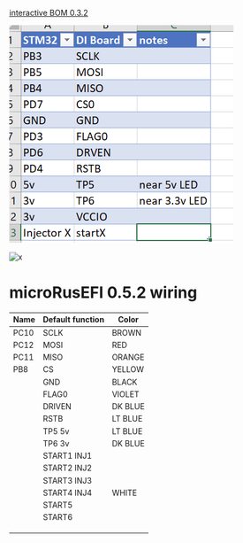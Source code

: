 


[interactive BOM 0.3.2](https://rusefi.com/docs/ibom/Common_Rail_MC33816_0.3.2.html)

![x](Hardware/MC33816_test_board/wires-0.3.2-table.png)

![x](Hardware/MC33816_test_board/wires-0.3.2-photo.png)


# microRusEFI 0.5.2 wiring

|Name        | Default function                    |  Color  |
|:---------- |:----------------------------------- | ------- |
| PC10       | SCLK                                | BROWN   |
| PC12       | MOSI                                | RED     |
| PC11       | MISO                                | ORANGE  |
| PB8        | CS                                  | YELLOW  |
|            | GND                                 | BLACK   |
|            | FLAG0                               | VIOLET  |
|            | DRIVEN                              | DK BLUE |
|            | RSTB                                | LT BLUE |
|            | TP5 5v                              | LT BLUE |
|            | TP6 3v                              | DK BLUE |
|            | START1 INJ1                         |         |
|            | START2 INJ2                         |         |
|            | START3 INJ3                         |         |
|            | START4 INJ4                         | WHITE   |
|            | START5                              |         |
|            | START6                              |         |
|            |                                     |         |
|            |                                     |         |
|            |                                     |         |
